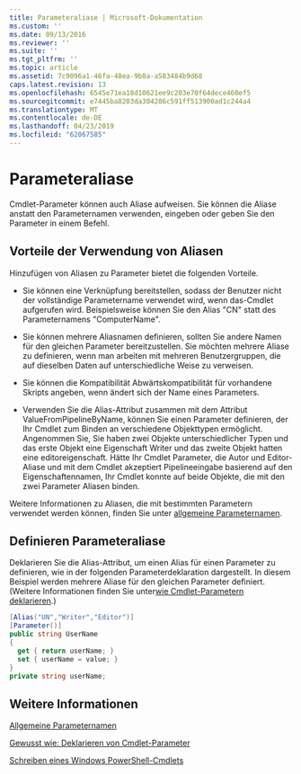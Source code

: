 ```yaml
---
title: Parameteraliase | Microsoft-Dokumentation
ms.custom: ''
ms.date: 09/13/2016
ms.reviewer: ''
ms.suite: ''
ms.tgt_pltfrm: ''
ms.topic: article
ms.assetid: 7c9096a1-46fa-48ea-9b8a-a583484b9d68
caps.latest.revision: 13
ms.openlocfilehash: 6545e71ea18d10621ee9c203e70f64dece460ef5
ms.sourcegitcommit: e7445ba8203da304286c591ff513900ad1c244a4
ms.translationtype: MT
ms.contentlocale: de-DE
ms.lasthandoff: 04/23/2019
ms.locfileid: "62067585"
---
```

# <a name="parameter-aliases"></a>Parameteraliase

Cmdlet-Parameter können auch Aliase aufweisen. Sie können die Aliase anstatt den Parameternamen verwenden, eingeben oder geben Sie den Parameter in einem Befehl.

## <a name="benefits-of-using-aliases"></a>Vorteile der Verwendung von Aliasen

Hinzufügen von Aliasen zu Parameter bietet die folgenden Vorteile.

- Sie können eine Verknüpfung bereitstellen, sodass der Benutzer nicht der vollständige Parametername verwendet wird, wenn das-Cmdlet aufgerufen wird. Beispielsweise können Sie den Alias "CN" statt des Parameternamens "ComputerName".

- Sie können mehrere Aliasnamen definieren, sollten Sie andere Namen für den gleichen Parameter bereitzustellen. Sie möchten mehrere Aliase zu definieren, wenn man arbeiten mit mehreren Benutzergruppen, die auf dieselben Daten auf unterschiedliche Weise zu verweisen.

- Sie können die Kompatibilität Abwärtskompatibilität für vorhandene Skripts angeben, wenn ändert sich der Name eines Parameters.

- Verwenden Sie die Alias-Attribut zusammen mit dem Attribut ValueFromPipelineByName, können Sie einen Parameter definieren, der Ihr Cmdlet zum Binden an verschiedene Objekttypen ermöglicht. Angenommen Sie, Sie haben zwei Objekte unterschiedlicher Typen und das erste Objekt eine Eigenschaft Writer und das zweite Objekt hatten eine editoreigenschaft. Hätte Ihr Cmdlet Parameter, die Autor und Editor-Aliase und mit dem Cmdlet akzeptiert Pipelineeingabe basierend auf den Eigenschaftennamen, Ihr Cmdlet konnte auf beide Objekte, die mit den zwei Parameter Aliasen binden.

Weitere Informationen zu Aliasen, die mit bestimmten Parametern verwendet werden können, finden Sie unter [allgemeine Parameternamen](./common-parameter-names.md).

## <a name="defining-parameter-aliases"></a>Definieren Parameteraliase

Deklarieren Sie die Alias-Attribut, um einen Alias für einen Parameter zu definieren, wie in der folgenden Parameterdeklaration dargestellt. In diesem Beispiel werden mehrere Aliase für den gleichen Parameter definiert. (Weitere Informationen finden Sie unter[wie Cmdlet-Parametern deklarieren](./how-to-declare-cmdlet-parameters.md).)

```csharp
[Alias("UN","Writer","Editor")]
[Parameter()]
public string UserName
{
  get { return userName; }
  set { userName = value; }
}
private string userName;
```

## <a name="see-also"></a>Weitere Informationen

[Allgemeine Parameternamen](./common-parameter-names.md)

[Gewusst wie: Deklarieren von Cmdlet-Parameter](./how-to-declare-cmdlet-parameters.md)

[Schreiben eines Windows PowerShell-Cmdlets](./writing-a-windows-powershell-cmdlet.md)

